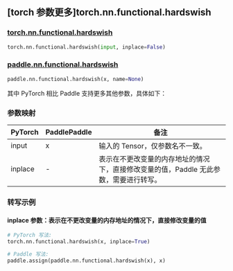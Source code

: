 ## [torch 参数更多]torch.nn.functional.hardswish

### [torch.nn.functional.hardswish](https://pytorch.org/docs/1.13/generated/torch.nn.functional.hardswish.html#torch.nn.functional.hardswish)

```python
torch.nn.functional.hardswish(input, inplace=False)
```

### [paddle.nn.functional.hardswish](https://www.paddlepaddle.org.cn/documentation/docs/zh/api/paddle/nn/functional/hardswish_cn.html)

```python
paddle.nn.functional.hardswish(x, name=None)
```

其中 PyTorch 相比 Paddle 支持更多其他参数，具体如下：

### 参数映射

| PyTorch | PaddlePaddle | 备注                                                                                  |
| ------- | ------------ | ------------------------------------------------------------------------------------- |
| input   | x            | 输入的 Tensor，仅参数名不一致。                                                       |
| inplace | -            | 表示在不更改变量的内存地址的情况下，直接修改变量的值，Paddle 无此参数，需要进行转写。 |

### 转写示例

#### inplace 参数：表示在不更改变量的内存地址的情况下，直接修改变量的值

```python
# PyTorch 写法:
torch.nn.functional.hardswish(x, inplace=True)

# Paddle 写法:
paddle.assign(paddle.nn.functional.hardswish(x), x)
```
